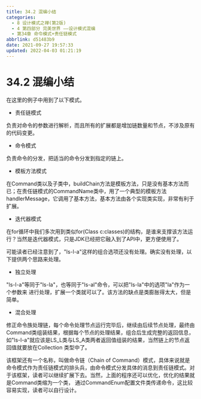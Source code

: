 ```yaml
---
title: 34.2 混编小结
categories: 
  - 8 设计模式之禅(第2版)
  - 4 第四部分 完美世界 ——设计模式混编
  - 第34章 命令模式+责任链模式
abbrlink: d51483b9
date: 2021-09-27 19:57:33
updated: 2022-04-03 01:21:19
---
```

# 34.2 混编小结
在这里的例子中用到了以下模式。
- 责任链模式

负责对命令的参数进行解析，而且所有的扩展都是增加链数量和节点，不涉及原有的代码变更。
- 命令模式

负责命令的分发，把适当的命令分发到指定的链上。
- 模板方法模式

在Command类以及子类中，buildChain方法是模板方法，只是没有基本方法而已；在责任链模式的CommandName类中，用了一个典型的模板方法handlerMessage，它调用了基本方法，基本方法由各个实现类实现，非常有利于扩展。

- 迭代器模式

在for循环中我们多次用到类似for(Class c:classes)的结构，是谁来支撑该方法运行？当然是迭代器模式，只是JDK已经把它融入到了API中，更方便使用了。

可能读者已经注意到了，"ls-l-a"这样的组合选项还没有处理。确实没有处理，以下提供两个思路来处理。
- 独立处理

"ls-l-a"等同于"ls-la"，也等同于"ls-al"命令，可以把"ls-la"中的选项"la"作为一个参数来 进行处理，扩展一个类就可以了。该方法的缺点是类膨胀得太大，但是简单。
- 混合处理

修正命令族处理链，每个命令处理节点运行完毕后，继续由后续节点处理，最终由Command类组装结果，根据每个节点的处理结果，组合后生成完整的返回信息，如"ls-l-a"就应该是LS_L类与LS_A类两者返回值组装的结果，当然链上的节点返回值就要放在Collection 类型中了。

该框架还有一个名称，叫做命令链（Chain of Command）模式，具体来说就是命令模式作为责任链模式的排头兵，由命令模式分发具体的消息到责任链模式。对于该框架，读者可以继续扩展下去。当然，上面的程序还可以优化，优化的结果就是Command类缩为一个类， 通过CommandEnum配置文件类传递命令，这比较容易实现，读者可以自行设计。
